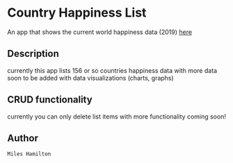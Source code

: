 # Country Happiness List

An app that shows the current world happiness data (2019) [here]('country-happiness-score.surge.sh')

## Description

currently this app lists 156 or so countries happiness data with more data soon to be added with data visualizations (charts, graphs)

## CRUD functionality

currently you can only delete list items with more functionality coming soon!

## Author

    Miles Hamilton
